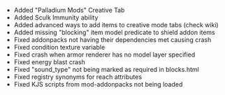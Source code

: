 - Added "Palladium Mods" Creative Tab
- Added Sculk Immunity ability
- Added advanced ways to add items to creative mode tabs (check wiki)
- Added missing "blocking" item model predicate to shield addon items
- Fixed addonpacks not having their dependencies met causing crash
- Fixed condition texture variable
- Fixed crash when armor renderer has no model layer specified
- Fixed energy blast crash
- Fixed "sound_type" not being marked as required in blocks.html
- Fixed registry synonyms for reach attributes
- Fixed KJS scripts from mod-addonpacks not being loaded